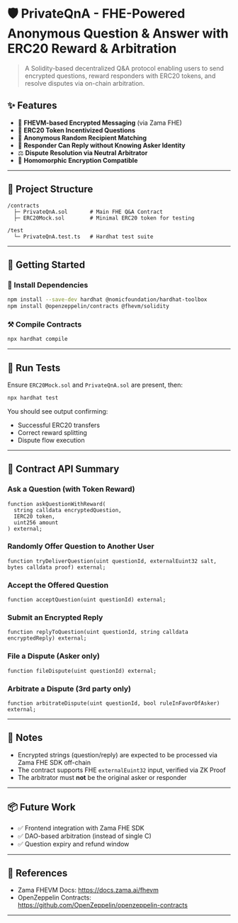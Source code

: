 # 🛡️ PrivateQnA - FHE-Powered Anonymous Question & Answer with ERC20 Reward & Arbitration

> A Solidity-based decentralized Q&A protocol enabling users to send encrypted questions, reward responders with ERC20 tokens, and resolve disputes via on-chain arbitration.

## ✨ Features

- 🔐 **FHEVM-based Encrypted Messaging** (via Zama FHE)
- 🎁 **ERC20 Token Incentivized Questions**
- 🤝 **Anonymous Random Recipient Matching**
- 📩 **Responder Can Reply without Knowing Asker Identity**
- ⚖️ **Dispute Resolution via Neutral Arbitrator**
- 🧠 **Homomorphic Encryption Compatible**

---

## 📁 Project Structure

```
/contracts
  ├─ PrivateQnA.sol       # Main FHE Q&A Contract
  ├─ ERC20Mock.sol        # Minimal ERC20 token for testing

/test
  └─ PrivateQnA.test.ts   # Hardhat test suite
```

---

## 🚀 Getting Started

### 🔧 Install Dependencies

```bash
npm install --save-dev hardhat @nomicfoundation/hardhat-toolbox
npm install @openzeppelin/contracts @fhevm/solidity
```

### ⚒️ Compile Contracts

```bash
npx hardhat compile
```

---

## 🧪 Run Tests

Ensure `ERC20Mock.sol` and `PrivateQnA.sol` are present, then:

```bash
npx hardhat test
```

You should see output confirming:
- Successful ERC20 transfers
- Correct reward splitting
- Dispute flow execution

---

## 📜 Contract API Summary

### Ask a Question (with Token Reward)
```solidity
function askQuestionWithReward(
  string calldata encryptedQuestion,
  IERC20 token,
  uint256 amount
) external;
```

### Randomly Offer Question to Another User
```solidity
function tryDeliverQuestion(uint questionId, externalEuint32 salt, bytes calldata proof) external;
```

### Accept the Offered Question
```solidity
function acceptQuestion(uint questionId) external;
```

### Submit an Encrypted Reply
```solidity
function replyToQuestion(uint questionId, string calldata encryptedReply) external;
```

### File a Dispute (Asker only)
```solidity
function fileDispute(uint questionId) external;
```

### Arbitrate a Dispute (3rd party only)
```solidity
function arbitrateDispute(uint questionId, bool ruleInFavorOfAsker) external;
```

---

## 🧠 Notes

- Encrypted strings (question/reply) are expected to be processed via Zama FHE SDK off-chain
- The contract supports FHE `externalEuint32` input, verified via ZK Proof
- The arbitrator must **not** be the original asker or responder

---

## 📦 Future Work

- ✅ Frontend integration with Zama FHE SDK
- ✅ DAO-based arbitration (instead of single C)
- ✅ Question expiry and refund window

---

## 🔗 References

- Zama FHEVM Docs: https://docs.zama.ai/fhevm
- OpenZeppelin Contracts: https://github.com/OpenZeppelin/openzeppelin-contracts

---

